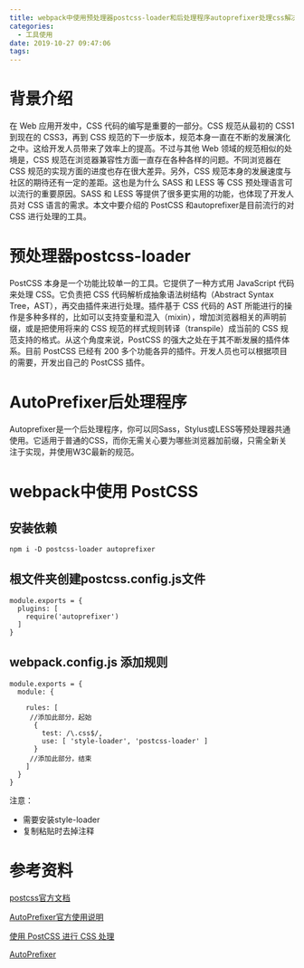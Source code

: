 ```yaml
---
title: webpack中使用预处理器postcss-loader和后处理程序autoprefixer处理css解决浏览器兼容问题
categories:
  - 工具使用
date: 2019-10-27 09:47:06
tags:
---
```


# 背景介绍

在 Web 应用开发中，CSS 代码的编写是重要的一部分。CSS 规范从最初的 CSS1 到现在的 CSS3，再到 CSS 规范的下一步版本，规范本身一直在不断的发展演化之中。这给开发人员带来了效率上的提高。不过与其他 Web 领域的规范相似的处境是，CSS 规范在浏览器兼容性方面一直存在各种各样的问题。不同浏览器在 CSS 规范的实现方面的进度也存在很大差异。另外，CSS 规范本身的发展速度与社区的期待还有一定的差距。这也是为什么 SASS 和 LESS 等 CSS 预处理语言可以流行的重要原因。SASS 和 LESS 等提供了很多更实用的功能，也体现了开发人员对 CSS 语言的需求。本文中要介绍的 PostCSS 和autoprefixer是目前流行的对 CSS 进行处理的工具。



# 预处理器postcss-loader

PostCSS 本身是一个功能比较单一的工具。它提供了一种方式用 JavaScript 代码来处理 CSS。它负责把 CSS 代码解析成抽象语法树结构（Abstract Syntax Tree，AST），再交由插件来进行处理。插件基于 CSS 代码的 AST 所能进行的操作是多种多样的，比如可以支持变量和混入（mixin），增加浏览器相关的声明前缀，或是把使用将来的 CSS 规范的样式规则转译（transpile）成当前的 CSS 规范支持的格式。从这个角度来说，PostCSS 的强大之处在于其不断发展的插件体系。目前 PostCSS 已经有 200 多个功能各异的插件。开发人员也可以根据项目的需要，开发出自己的 PostCSS 插件。 

# AutoPrefixer后处理程序 

Autoprefixer是一个后处理程序，你可以同Sass，Stylus或LESS等预处理器共通使用。它适用于普通的CSS，而你无需关心要为哪些浏览器加前缀，只需全新关注于实现，并使用W3C最新的规范。 

# webpack中使用 PostCSS

## 安装依赖
```
npm i -D postcss-loader autoprefixer
```
## 根文件夹创建postcss.config.js文件

```
module.exports = {
  plugins: [
    require('autoprefixer')
  ]
}
```

## **webpack.config.js** 添加规则

```
module.exports = {
  module: {
 
    rules: [
     //添加此部分，起始
      {
        test: /\.css$/,
        use: [ 'style-loader', 'postcss-loader' ]
      }
     //添加此部分，结束 
    ]
  }
}
```

注意： 

+ 需要安装style-loader
+ 复制粘贴时去掉注释





# 参考资料

[postcss官方文档](https://github.com/postcss/postcss-loader)

[AutoPrefixer官方使用说明](https://github.com/postcss/autoprefixer)

[使用 PostCSS 进行 CSS 处理](https://www.ibm.com/developerworks/cn/web/1604-postcss-css/index.html)

[AutoPrefixer](https://www.jianshu.com/p/f5b0b92e6b0f)